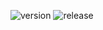 ![version](https://img.shields.io/badge/version-v3.9.0-blue)
![release](https://img.shields.io/badge/gem-v3.9.0-blue)
